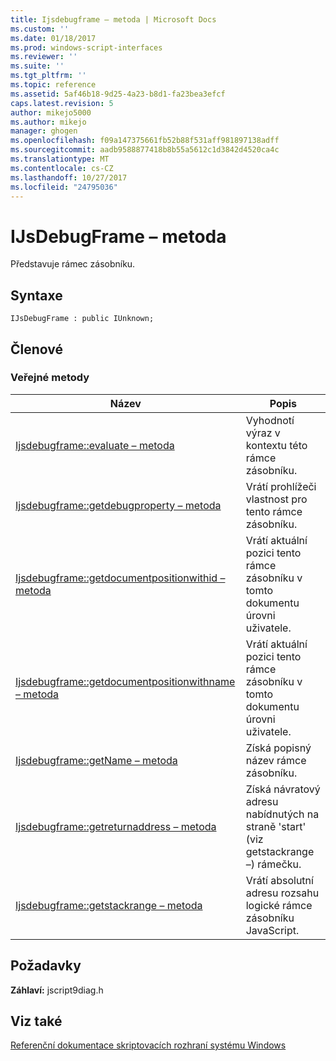 ```yaml
---
title: Ijsdebugframe – metoda | Microsoft Docs
ms.custom: ''
ms.date: 01/18/2017
ms.prod: windows-script-interfaces
ms.reviewer: ''
ms.suite: ''
ms.tgt_pltfrm: ''
ms.topic: reference
ms.assetid: 5af46b18-9d25-4a23-b8d1-fa23bea3efcf
caps.latest.revision: 5
author: mikejo5000
ms.author: mikejo
manager: ghogen
ms.openlocfilehash: f09a147375661fb52b88f531aff981897138adff
ms.sourcegitcommit: aadb9588877418b8b55a5612c1d3842d4520ca4c
ms.translationtype: MT
ms.contentlocale: cs-CZ
ms.lasthandoff: 10/27/2017
ms.locfileid: "24795036"
---
```

# <a name="ijsdebugframe-interface"></a>IJsDebugFrame – metoda
Představuje rámec zásobníku.  
  
## <a name="syntax"></a>Syntaxe  
  
```  
IJsDebugFrame : public IUnknown;  
```  
  
## <a name="members"></a>Členové  
  
### <a name="public-methods"></a>Veřejné metody  
  
|Název|Popis|  
|----------|-----------------|  
|[Ijsdebugframe::evaluate – metoda](../../winscript/reference/ijsdebugframe-evaluate-method.md)|Vyhodnotí výraz v kontextu této rámce zásobníku.|  
|[Ijsdebugframe::getdebugproperty – metoda](../../winscript/reference/ijsdebugframe-getdebugproperty-method.md)|Vrátí prohlížeči vlastnost pro tento rámce zásobníku.|  
|[Ijsdebugframe::getdocumentpositionwithid – metoda](../../winscript/reference/ijsdebugframe-getdocumentpositionwithid-method.md)|Vrátí aktuální pozici tento rámce zásobníku v tomto dokumentu úrovni uživatele.|  
|[Ijsdebugframe::getdocumentpositionwithname – metoda](../../winscript/reference/ijsdebugframe-getdocumentpositionwithname-method.md)|Vrátí aktuální pozici tento rámce zásobníku v tomto dokumentu úrovni uživatele.|  
|[Ijsdebugframe::getName – metoda](../../winscript/reference/ijsdebugframe-getname-method.md)|Získá popisný název rámce zásobníku.|  
|[Ijsdebugframe::getreturnaddress – metoda](../../winscript/reference/ijsdebugframe-getreturnaddress-method.md)|Získá návratový adresu nabídnutých na straně 'start' (viz getstackrange –) rámečku.|  
|[Ijsdebugframe::getstackrange – metoda](../../winscript/reference/ijsdebugframe-getstackrange-method.md)|Vrátí absolutní adresu rozsahu logické rámce zásobníku JavaScript.|  
  
## <a name="requirements"></a>Požadavky  
 **Záhlaví:** jscript9diag.h  
  
## <a name="see-also"></a>Viz také  
 [Referenční dokumentace skriptovacích rozhraní systému Windows](../../winscript/reference/windows-script-interfaces-reference.md)